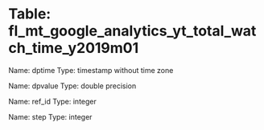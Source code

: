 Table: fl_mt_google_analytics_yt_total_watch_time_y2019m01
==========================================================

Name: dptime
Type: timestamp without time zone

Name: dpvalue
Type: double precision

Name: ref_id
Type: integer

Name: step
Type: integer

